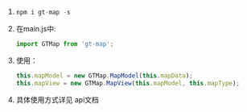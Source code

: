 1. ```js
   npm i gt-map -s
   ```

2. 在main.js中: 

   ```js
   import GTMap from 'gt-map';
   ```

3. 使用：

   ```js
   this.mapModel = new GTMap.MapModel(this.mapData);
   this.mapView = new GTMap.MapView(this.mapModel, this.mapType);
   ```

4. 具体使用方式详见 api文档

